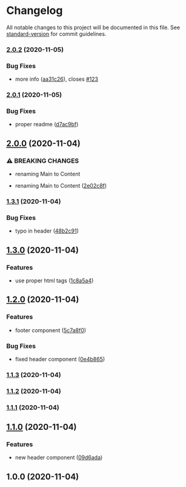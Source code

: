 # Changelog

All notable changes to this project will be documented in this file. See [standard-version](https://github.com/conventional-changelog/standard-version) for commit guidelines.

### [2.0.2](https://github.com/pbalawender/conventional-commits-playground/compare/v2.0.1...v2.0.2) (2020-11-05)


### Bug Fixes

* more info ([aa31c26](https://github.com/pbalawender/conventional-commits-playground/commit/aa31c26a1990fd872cb1c5936990f23b3589af91)), closes [#123](https://github.com/pbalawender/conventional-commits-playground/issues/123)

### [2.0.1](https://github.com/pbalawender/conventional-commits-playground/compare/v2.0.0...v2.0.1) (2020-11-05)


### Bug Fixes

* proper readme ([d7ac9bf](https://github.com/pbalawender/conventional-commits-playground/commit/d7ac9bfd47bbb5b9b597f92f62debe5d9a559d14))

## [2.0.0](https://github.com/pbalawender/conventional-commits-playground/compare/v1.3.1...v2.0.0) (2020-11-04)


### ⚠ BREAKING CHANGES

* renaming Main to Content

* renaming Main to Content ([2e02c8f](https://github.com/pbalawender/conventional-commits-playground/commit/2e02c8f333a7e3e47115683ae55452b2e8bfff2e))

### [1.3.1](https://github.com/pbalawender/conventional-commits-playground/compare/v1.3.0...v1.3.1) (2020-11-04)


### Bug Fixes

* typo in header ([48b2c91](https://github.com/pbalawender/conventional-commits-playground/commit/48b2c916c5ba21980b7031fec4e432ab079682c1))

## [1.3.0](https://github.com/pbalawender/conventional-commits-playground/compare/v1.2.0...v1.3.0) (2020-11-04)


### Features

* use proper html tags ([1c8a5a4](https://github.com/pbalawender/conventional-commits-playground/commit/1c8a5a495062d5e2062c4cca69a3949b798e7e5f))

## [1.2.0](https://github.com/pbalawender/conventional-commits-playground/compare/v1.1.3...v1.2.0) (2020-11-04)


### Features

* footer component ([5c7a8f0](https://github.com/pbalawender/conventional-commits-playground/commit/5c7a8f04973c9ca0e285f0a7fe21138166986854))


### Bug Fixes

* fixed header component ([0e4b865](https://github.com/pbalawender/conventional-commits-playground/commit/0e4b86538a2525c6980f9b35a864e9735adb1c9e))

### [1.1.3](https://github.com/pbalawender/conventional-commits-playground/compare/v1.1.0...v1.1.3) (2020-11-04)

### [1.1.2](https://github.com/pbalawender/conventional-commits-playground/compare/v1.1.0...v1.1.2) (2020-11-04)

### [1.1.1](https://github.com/pbalawender/conventional-commits-playground/compare/v1.1.0...v1.1.1) (2020-11-04)

## [1.1.0](https://github.com/pbalawender/conventional-commits-playground/compare/v1.0.0...v1.1.0) (2020-11-04)


### Features

* new header component ([09d6ada](https://github.com/pbalawender/conventional-commits-playground/commit/09d6ada92ec89a382d08d43046742dfc5f589bb8))

## 1.0.0 (2020-11-04)
